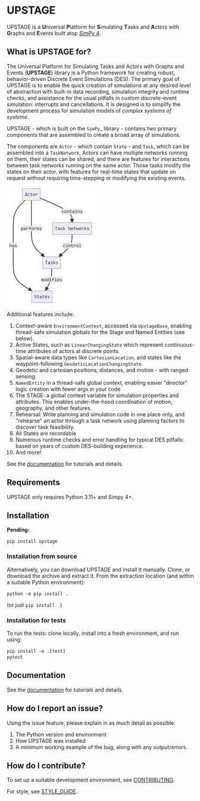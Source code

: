# UPSTAGE

UPSTAGE is a **U**niversal **P**latform for **S**imulating
**T**asks and **A**ctors with **G**raphs and **E**vents built atop
[*SimPy 4*][simpy].

## What is UPSTAGE for?

The Universal Platform for Simulating Tasks and Actors with Graphs and Events (**UPSTAGE**) library is a Python framework for creating robust, behavior-driven Discrete Event Simulations (DES). The primary goal of UPSTAGE is to enable the quick creation of simulations at any desired level of abstraction with built-in data recording, simulation integrity and runtime checks, and assistance for the usual pitfalls in custom discrete-event simulation: interrupts and cancellations. It is designed is to simplify the development process for simulation models of *complex systems of systems*.

UPSTAGE - which is built on the `SimPy`_ library - contains two primary components that are assembled to create a broad array of simulations.

The components are `Actor` - which contain `State` - and `Task`, which can be assembled into a `TaskNetwork`. Actors can have multiple networks running on them, their states can be shared, and there are features for interactions between task networks running on the same actor. Those tasks modify the states on their actor, with features for
real-time states that update on request without requiring time-stepping or modifying the existing events.

![image](docs/source/_static/upstage-flow.png)

Additional features include:

1. Context-aware `EnvironmentContext`, accessed via `UpstageBase`, enabling thread-safe simulation globals for the Stage and Named Entities (see below).
1. Active States, such as `LinearChangingState` which represent continuous-time attributes of actors at discrete points.
1. Spatial-aware data types like `CartesianLocation`, and states like the waypoint-following `GeodeticLocationChangingState`.
1. Geodetic and cartesian positions, distances, and motion - with ranged sensing.
1. `NamedEntity` in a thread-safe global context, enabling easier "director" logic creation with fewer args in your code
1. The STAGE: a global context variable for simulation properties and attributes. This enables under-the-hood coordination of motion, geography, and other features.
1. Rehearsal: Write planning and simulation code in one place only, and "rehearse" an actor through a task network using planning factors to discover task feasibility.
1. All States are recordable
1. Numerous runtime checks and error handling for typical DES pitfalls: based on years of custom DES-building experience.
1. And more!

See the [documentation](https://JamesArruda.github.io/upstage) for tutorials and details.

## Requirements

UPSTAGE only requires Python 3.11+ and Simpy 4+.

## Installation

**Pending:**

```console
pip install upstage
```

### Installation from source

Alternatively, you can download UPSTAGE and install it manually. Clone, or download the archive and extract it. From the extraction location (and within a suitable Python environment):

```console
python -m pip install .
```

(or just `pip install .`)

### Installation for tests

To run the tests: clone locally, install into a fresh environment, and run using:

```console
pip install -e .[test]
pytest
```

## Documentation

See the [documentation](https://JamesArruda.github.io/upstage) for tutorials and details.

## How do I report an issue?

Using the issue feature, please explain in as much detail as possible:

1. The Python version and environment
2. How UPSTAGE was installed
3. A minimum working example of the bug, along with any output/errors.

## How do I contribute?

To set up a suitable development environment, see [CONTRIBUTING](CONTRIBUTING.md).

For style, see [STYLE_GUIDE](STYLE_GUIDE.md).

[simpy]: https://gitlab.com/team-simpy/simpy/
